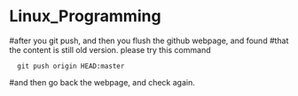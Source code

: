 # Linux_Programming

#after you git push, and then you flush the github webpage, and found
#that the content is still old version. please try this command

      git push origin HEAD:master

#and then go back the webpage, and check again.
